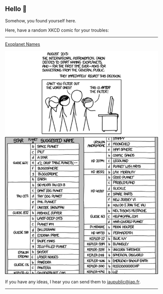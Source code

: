 ## Hello 👀

Somehow, you found yourself here.

Here, have a random XKCD comic for your troubles:

-----------------------------------

[Exoplanet Names](https://xkcd.com/1253)

![Exoplanet Names](./random_comic.png)

If you have any ideas, I hear you can send them to iaupublic@iap.fr.

-----------------------------------